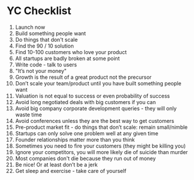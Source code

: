 # YC Checklist

01. Launch now
02. Build something people want
03. Do things that don't scale
04. Find the 90 / 10 solution
05. Find 10-100 customers who love your product
06. All startups are badly broken at some point
07. Write code - talk to users
08. "It’s not your money"
09. Growth is the result of a great product not the precursor
10. Don’t scale your team/product until you have built something people want
11. Valuation is not equal to success or even probability of success
12. Avoid long negotiated deals with big customers if you can
13. Avoid big company corporate development queries - they will only waste time
14. Avoid conferences unless they are the best way to get customers
15. Pre-product market fit - do things that don’t scale: remain small/nimble
16. Startups can only solve one problem well at any given time
17. Founder relationships matter more than you think
18. Sometimes you need to fire your customers (they might be killing you)
19. Ignore your competitors, you will more likely die of suicide than murder
20. Most companies don't die because they run out of money
21. Be nice! Or at least don’t be a jerk
22. Get sleep and exercise - take care of yourself